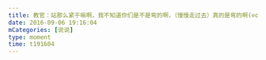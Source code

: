```yaml
---
title: 教官：站那么紧干嘛啊，我不知道你们是不是弯的啊，（慢慢走过去）真的是弯的啊(⊙o⊙)！<br>PS：不是对我说的🙂
date: 2016-09-06 19:16:04
mCategories: [说说]
type: moment
time: t191604
---
```


